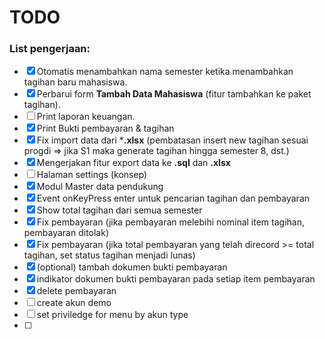 # TODO

### List pengerjaan:
- [x] Otomatis menambahkan nama semester ketika menambahkan tagihan baru mahasiswa.
- [x] Perbarui form **Tambah Data Mahasiswa** (fitur tambahkan ke paket tagihan).
- [ ] Print laporan keuangan.
- [x] Print Bukti pembayaran & tagihan
- [x] Fix import data dari ***.xlsx** (pembatasan insert new tagihan sesuai progdi => jika S1 maka generate tagihan hingga semester 8, dst.)
- [x] Mengerjakan fitur export data ke **.sql** dan **.xlsx**
- [ ] Halaman settings (konsep)
- [x] Modul Master data pendukung
- [x] Event onKeyPress enter untuk pencarian tagihan dan pembayaran
- [x] Show total tagihan dari semua semester
- [x] Fix pembayaran (jika pembayaran melebihi nominal item tagihan, pembayaran ditolak)
- [x] Fix pembayaran (jika total pembayaran yang telah direcord >= total tagihan, set status tagihan menjadi lunas)
- [x] (optional) tambah dokumen bukti pembayaran
- [x] indikator dokumen bukti pembayaran pada setiap item pembayaran
- [x] delete pembayaran
- [ ] create akun demo
- [ ] set priviledge for menu by akun type
- [ ] 